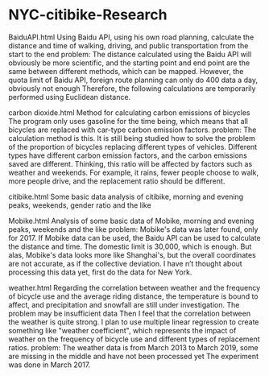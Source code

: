 # NYC-citibike-Research
BaiduAPI.html
Using Baidu API, using his own road planning, calculate the distance and time of walking, driving, and public transportation from the start to the end
problem:
The distance calculated using the Baidu API will obviously be more scientific, and the starting point and end point are the same between different methods, which can be mapped.
However, the quota limit of Baidu API, foreign route planning can only do 400 data a day, obviously not enough
Therefore, the following calculations are temporarily performed using Euclidean distance.

carbon dioxide.html
Method for calculating carbon emissions of bicycles
The program only uses gasoline for the time being, which means that all bicycles are replaced with car-type carbon emission factors.
problem:
The calculation method is this. It is still being studied how to solve the problem of the proportion of bicycles replacing different types of vehicles. Different types have different carbon emission factors, and the carbon emissions saved are different.
Thinking, this ratio will be affected by factors such as weather and weekends. For example, it rains, fewer people choose to walk, more people drive, and the replacement ratio should be different.

citibike.html
Some basic data analysis of citibike, morning and evening peaks, weekends, gender ratio and the like

Mobike.html
Analysis of some basic data of Mobike, morning and evening peaks, weekends and the like
problem:
Mobike's data was later found, only for 2017.
If Mobike data can be used, the Baidu API can be used to calculate the distance and time. The domestic limit is 30,000, which is enough.
But alas, Mobike's data looks more like Shanghai's, but the overall coordinates are not accurate, as if the collective deviation.
I have n’t thought about processing this data yet, first do the data for New York.

weather.html
Regarding the correlation between weather and the frequency of bicycle use and the average riding distance, the temperature is bound to affect, and precipitation and snowfall are still under investigation. The problem may be insufficient data
Then I feel that the correlation between the weather is quite strong. I plan to use multiple linear regression to create something like "weather coefficient", which represents the impact of weather on the frequency of bicycle use and different types of replacement ratios.
problem:
The weather data is from March 2013 to March 2019, some are missing in the middle and have not been processed yet
The experiment was done in March 2017.
